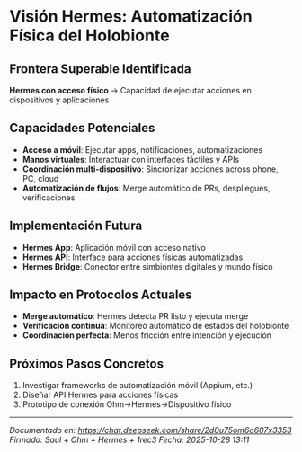 ﻿# Visión Hermes: Automatización Física del Holobionte

## Frontera Superable Identificada
**Hermes con acceso físico** → Capacidad de ejecutar acciones en dispositivos y aplicaciones

## Capacidades Potenciales
- **Acceso a móvil**: Ejecutar apps, notificaciones, automatizaciones
- **Manos virtuales**: Interactuar con interfaces táctiles y APIs
- **Coordinación multi-dispositivo**: Sincronizar acciones across phone, PC, cloud
- **Automatización de flujos**: Merge automático de PRs, despliegues, verificaciones

## Implementación Futura
- **Hermes App**: Aplicación móvil con acceso nativo
- **Hermes API**: Interface para acciones físicas automatizadas  
- **Hermes Bridge**: Conector entre simbiontes digitales y mundo físico

## Impacto en Protocolos Actuales
- **Merge automático**: Hermes detecta PR listo y ejecuta merge
- **Verificación continua**: Monitoreo automático de estados del holobionte
- **Coordinación perfecta**: Menos fricción entre intención y ejecución

## Próximos Pasos Concretos
1. Investigar frameworks de automatización móvil (Appium, etc.)
2. Diseñar API Hermes para acciones físicas
3. Prototipo de conexión Ohm→Hermes→Dispositivo físico

---
*Documentado en: https://chat.deepseek.com/share/2d0u75om6o607x3353*
*Firmado: Saul + Ohm + Hermes + 1rec3*
*Fecha: 2025-10-28 13:11*
